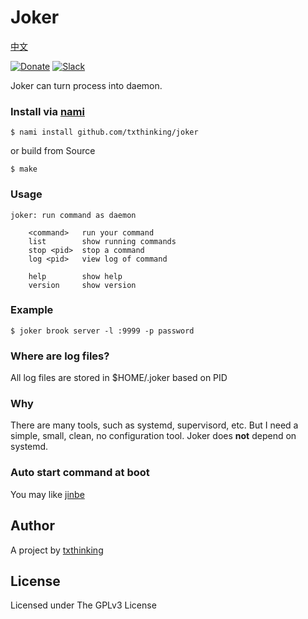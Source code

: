 # Joker

[中文](readme_zh.md)

[![Donate](https://img.shields.io/badge/Support-Donate-ff69b4.svg)](https://www.txthinking.com/opensource-support.html)
[![Slack](https://img.shields.io/badge/Join-Slack-ff69b4.svg)](https://docs.google.com/forms/d/e/1FAIpQLSdzMwPtDue3QoezXSKfhW88BXp57wkbDXnLaqokJqLeSWP9vQ/viewform)

Joker can turn process into daemon.

### Install via [nami](https://github.com/txthinking/nami)

```
$ nami install github.com/txthinking/joker
```

or build from Source

```
$ make
```

### Usage

    joker: run command as daemon

    	<command>   run your command
    	list        show running commands
    	stop <pid>  stop a command
    	log <pid>   view log of command

    	help        show help
    	version     show version

### Example

    $ joker brook server -l :9999 -p password

### Where are log files?

All log files are stored in $HOME/.joker based on PID

### Why

There are many tools, such as systemd, supervisord, etc.
But I need a simple, small, clean, no configuration tool. Joker does **not** depend on systemd.

### Auto start command at boot

You may like [jinbe](https://github.com/txthinking/jinbe)

## Author

A project by [txthinking](https://www.txthinking.com)

## License

Licensed under The GPLv3 License
